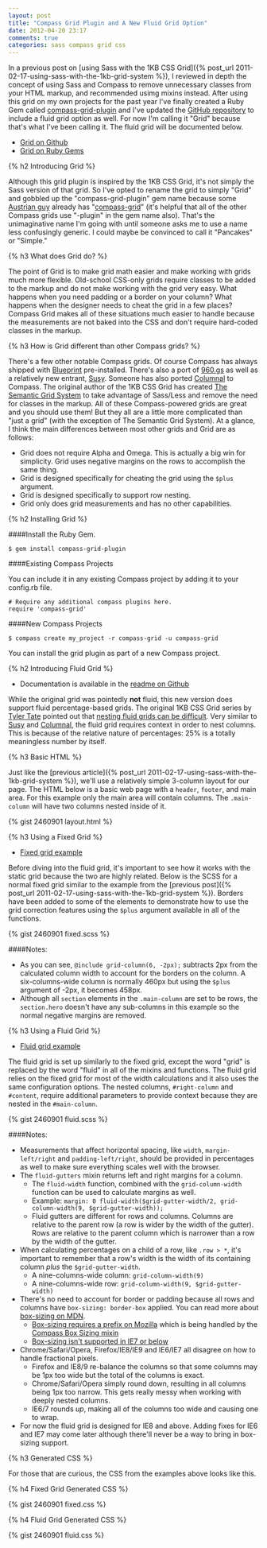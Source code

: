 ```yaml
---
layout: post
title: "Compass Grid Plugin and A New Fluid Grid Option"
date: 2012-04-20 23:17
comments: true
categories: sass compass grid css
---
```

In a previous post on [using Sass with the 1KB CSS Grid]({% post_url 2011-02-17-using-sass-with-the-1kb-grid-system %}), I reviewed in depth the concept of using Sass and Compass to remove unnecessary classes from your HTML markup, and recommended usimg mixins instead. After using this grid on my own projects for the past year I've finally created a Ruby Gem called [compass-grid-plugin](http://rubygems.org/gems/compass-grid-plugin) and I've updated the [GitHub repository](https://github.com/heygrady/compass-grid-plugin) to include a fluid grid option as well. For now I'm calling it "Grid" because that's what I've been calling it. The fluid grid will be documented below.

- [Grid on Github](https://github.com/heygrady/compass-grid-plugin)
- [Grid on Ruby Gems](http://rubygems.org/gems/compass-grid-plugin)

<!--more-->

{% h2 Introducing Grid %}

Although this grid plugin is inspired by the 1KB CSS Grid, it's not simply the Sass version of that grid. So I've opted to rename the grid to simply "Grid" and gobbled up the "compass-grid-plugin" gem name because some [Austrian guy](http://wizzart.at/about.html) already has "[compass-grid](http://rubygems.org/gems/compass-grid)" (it's helpful that all of the other Compass grids use "-plugin" in the gem name also). That's the unimaginative name I'm going with until someone asks me to use a name less confusingly generic. I could maybe be convinced to call it "Pancakes" or "Simple."

{% h3 What does Grid do? %}

The point of Grid is to make grid math easier and make working with grids much more flexible. Old-school CSS-only grids require classes to be added to the markup and do not make working with the grid very easy. What happens when you need padding or a border on your column? What happens when the designer needs to cheat the grid in a few places? Compass Grid makes all of these situations much easier to handle because the measurements are not baked into the CSS and don't require hard-coded classes in the markup.

{% h3 How is Grid different than other Compass grids? %}

There's a few other notable Compass grids. Of course Compass has always shipped with [Blueprint](http://compass-style.org/reference/blueprint/grid/) pre-installed. There's also a port of [960.gs](https://github.com/nextmat/compass-960-plugin) as well as a relatively new entrant, [Susy](https://github.com/ericam/compass-susy-plugin). Someone has also ported [Columnal](https://github.com/diogob/compass-columnal-plugin) to Compass. The original author of the 1KB CSS Grid has created [The Semantic Grid System](http://semantic.gs/) to take advantage of Sass/Less and remove the need for classes in the markup. All of these Compass-powered grids are great and you should use them! But they all are a little more complicated than "just a grid" (with the exception of The Semantic Grid System). At a glance, I think the main differences between most other grids and Grid are as follows:

- Grid does not require Alpha and Omega. This is actually a big win for simplicity. Grid uses negative margins on the rows to accomplish the same thing.
- Grid is designed specifically for cheating the grid using the `$plus` argument.
- Grid is designed specifically to support row nesting.
- Grid only does grid measurements and has no other capabilities.

{% h2 Installing Grid %}

####Install the Ruby Gem.

```
$ gem install compass-grid-plugin
```

####Existing Compass Projects

You can include it in any existing Compass project by adding it to your config.rb file.

```
# Require any additional compass plugins here.
require 'compass-grid'
```

####New Compass Projects

```
$ compass create my_project -r compass-grid -u compass-grid
```

You can install the grid plugin as part of a new Compass project.

{% h2 Introducing Fluid Grid %}

- Documentation is available in the [readme on Github](https://github.com/heygrady/compass-grid-plugin/blob/master/README.md)

While the original grid was pointedly **not** fluid, this new version does support fluid percentage-based grids. The original 1KB CSS Grid series by [Tyler Tate](http://tylertate.com/) pointed out that [nesting fluid grids can be difficult](http://www.usabilitypost.com/2009/06/19/the-1kb-css-grid-part-3/). Very similar to [Susy](http://susy.oddbird.net/) and [Columnal](http://www.columnal.com/), the fluid grid requires context in order to nest columns. This is because of the relative nature of percentages: 25% is a totally meaningless number by itself.

{% h3 Basic HTML %}

Just like the [previous article]({% post_url 2011-02-17-using-sass-with-the-1kb-grid-system %}), we'll use a relatively simple 3-column layout for our page. The HTML below is a basic web page with a `header`, `footer`, and main area. For this example only the main area will contain columns. The `.main-column` will have two columns nested inside of it.

{% gist 2460901 layout.html %}

{% h3 Using a Fixed Grid %}

- [Fixed grid example](/assets/compass-grid-example/fixed.html)

Before diving into the fluid grid, it's important to see how it works with the static grid because the two are highly related. Below is the SCSS for a normal fixed grid similar to the example from the [previous post]({% post_url 2011-02-17-using-sass-with-the-1kb-grid-system %}). Borders have been added to some of the elements to demonstrate how to use the grid correction features using the `$plus` argument available in all of the functions. 

{% gist 2460901 fixed.scss %}

####Notes:

- As you can see, `@include grid-column(6, -2px);` subtracts 2px from the calculated column width to account for the borders on the column. A six-columns-wide column is normally 460px but using the `$plus` argument of -2px, it becomes 458px.
- Although all `section` elements in the `.main-column` are set to be rows, the `section.hero` doesn't have any sub-columns in this example so the normal negative margins are removed.

{% h3 Using a Fluid Grid %}

- [Fluid grid example](/assets/compass-grid-example/fluid.html)

The fluid grid is set up similarly to the fixed grid, except the word "grid" is replaced by the word "fluid" in all of the mixins and functions. The fluid grid relies on the fixed grid for most of the width calculations and it also uses the same configuration options. The nested columns, `#right-column` and `#content`, require additional parameters to provide context because they are nested in the `#main-column`.

{% gist 2460901 fluid.scss %}

####Notes:

- Measurements that affect horizontal spacing, like `width`, `margin-left/right` and `padding-left/right`, should be provided in percentages as well to make sure everything scales well with the browser.
- The `fluid-gutters` mixin returns left and right margins for a column.
	- The `fluid-width` function, combined with the `grid-column-width` function can be used to calculate margins as well.
	- Example: `margin: 0 fluid-width($grid-gutter-width/2, grid-column-width(9, $grid-gutter-width));`
	- Fluid gutters are different for rows and columns. Columns are relative to the parent row (a row is wider by the width of the gutter). Rows are relative to the parent column which is narrower than a row by the width of the gutter.
- When calculating percentages on a child of a row, like `.row > *`, it's important to remember that a row's width is the width of its containing column *plus* the `$grid-gutter-width`.
	- A nine-columns-wide column: `grid-column-width(9)`
	- A nine-columns-wide row: `grid-column-width(9, $grid-gutter-width)`
- There's no need to account for border or padding because all rows and columns have `box-sizing: border-box` applied. You can read more about [box-sizing on MDN](https://developer.mozilla.org/En/CSS/Box-sizing).
	- [Box-sizing requires a prefix on Mozilla](https://bugzilla.mozilla.org/show_bug.cgi?id=243412) which is being handled by the [Compass Box Sizing mixin](http://compass-style.org/reference/compass/css3/box_sizing/)
	- [Box-sizing isn't supported in IE7 or below](http://caniuse.com/#feat=css3-boxsizing)
- Chrome/Safari/Opera, Firefox/IE8/IE9 and IE6/IE7 all disagree on how to handle fractional pixels.
	- Firefox and IE8/9 re-balance the columns so that some columns may be 1px too wide but the total of the columns is exact.
	- Chrome/Safari/Opera simply round down, resulting in all columns being 1px too narrow. This gets really messy when working with deeply nested columns.
	- IE6/7 rounds *up*, making all of the columns too wide and causing one to wrap.
- For now the fluid grid is designed for IE8 and above. Adding fixes for IE6 and IE7 may come later although there'll never be a way to bring in box-sizing support.

{% h3 Generated CSS %}

For those that are curious, the CSS from the examples above looks like this.

{% h4 Fixed Grid Generated CSS %}

{% gist 2460901 fixed.css %}

{% h4 Fluid Grid Generated CSS %}

{% gist 2460901 fluid.css %}